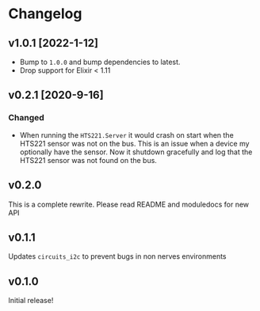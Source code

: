 # Changelog


## v1.0.1 [2022-1-12]

- Bump to `1.0.0` and bump dependencies to latest.
- Drop support for Elixir < 1.11

## v0.2.1 [2020-9-16]

### Changed

- When running the `HTS221.Server` it would crash on start when the HTS221
  sensor was not on the bus. This is an issue when a device my optionally
  have the sensor. Now it shutdown gracefully and log that the HTS221 sensor
  was not found on the bus.

## v0.2.0

This is a complete rewrite. Please read README and moduledocs for new API

## v0.1.1

Updates `circuits_i2c` to prevent bugs in non nerves environments

## v0.1.0

Initial release!
